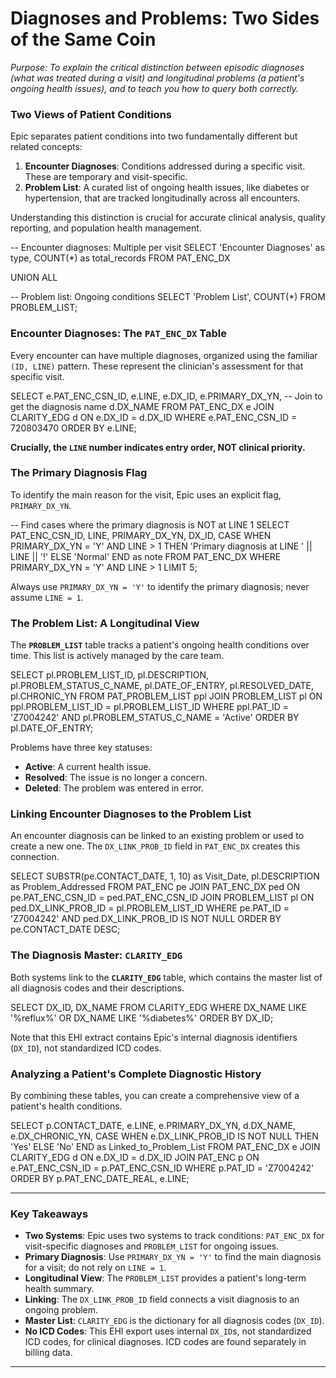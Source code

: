 # Diagnoses and Problems: Two Sides of the Same Coin

*Purpose: To explain the critical distinction between episodic diagnoses (what was treated during a visit) and longitudinal problems (a patient's ongoing health issues), and to teach you how to query both correctly.*

### Two Views of Patient Conditions

Epic separates patient conditions into two fundamentally different but related concepts:

1.  **Encounter Diagnoses**: Conditions addressed during a specific visit. These are temporary and visit-specific.
2.  **Problem List**: A curated list of ongoing health issues, like diabetes or hypertension, that are tracked longitudinally across all encounters.

Understanding this distinction is crucial for accurate clinical analysis, quality reporting, and population health management.

<example-query description="Compare the record counts of the two diagnosis storage models">
-- Encounter diagnoses: Multiple per visit
SELECT 'Encounter Diagnoses' as type, COUNT(*) as total_records
FROM PAT_ENC_DX

UNION ALL

-- Problem list: Ongoing conditions
SELECT 'Problem List', COUNT(*)
FROM PROBLEM_LIST;
</example-query>

### Encounter Diagnoses: The `PAT_ENC_DX` Table

Every encounter can have multiple diagnoses, organized using the familiar `(ID, LINE)` pattern. These represent the clinician's assessment for that specific visit.

<example-query description="Examine the diagnosis structure for a single encounter">
SELECT 
    e.PAT_ENC_CSN_ID,
    e.LINE,
    e.DX_ID,
    e.PRIMARY_DX_YN,
    -- Join to get the diagnosis name
    d.DX_NAME
FROM PAT_ENC_DX e
JOIN CLARITY_EDG d ON e.DX_ID = d.DX_ID
WHERE e.PAT_ENC_CSN_ID = 720803470
ORDER BY e.LINE;
</example-query>

**Crucially, the `LINE` number indicates entry order, NOT clinical priority.**

### The Primary Diagnosis Flag

To identify the main reason for the visit, Epic uses an explicit flag, `PRIMARY_DX_YN`.

<example-query description="Prove that LINE number does not indicate priority">
-- Find cases where the primary diagnosis is NOT at LINE 1
SELECT 
    PAT_ENC_CSN_ID,
    LINE,
    PRIMARY_DX_YN,
    DX_ID,
    CASE 
        WHEN PRIMARY_DX_YN = 'Y' AND LINE > 1 
        THEN 'Primary diagnosis at LINE ' || LINE || '!'
        ELSE 'Normal'
    END as note
FROM PAT_ENC_DX
WHERE PRIMARY_DX_YN = 'Y' AND LINE > 1
LIMIT 5;
</example-query>

Always use `PRIMARY_DX_YN = 'Y'` to identify the primary diagnosis; never assume `LINE = 1`.

### The Problem List: A Longitudinal View

The **`PROBLEM_LIST`** table tracks a patient's ongoing health conditions over time. This list is actively managed by the care team.

<example-query description="View a patient's active problem list">
SELECT 
    pl.PROBLEM_LIST_ID,
    pl.DESCRIPTION,
    pl.PROBLEM_STATUS_C_NAME,
    pl.DATE_OF_ENTRY,
    pl.RESOLVED_DATE,
    pl.CHRONIC_YN
FROM PAT_PROBLEM_LIST ppl
JOIN PROBLEM_LIST pl ON ppl.PROBLEM_LIST_ID = pl.PROBLEM_LIST_ID
WHERE ppl.PAT_ID = 'Z7004242' AND pl.PROBLEM_STATUS_C_NAME = 'Active'
ORDER BY pl.DATE_OF_ENTRY;
</example-query>

Problems have three key statuses:
- **Active**: A current health issue.
- **Resolved**: The issue is no longer a concern.
- **Deleted**: The problem was entered in error.

### Linking Encounter Diagnoses to the Problem List

An encounter diagnosis can be linked to an existing problem or used to create a new one. The `DX_LINK_PROB_ID` field in `PAT_ENC_DX` creates this connection.

<example-query description="Find when ongoing problems were addressed in specific encounters">
SELECT 
    SUBSTR(pe.CONTACT_DATE, 1, 10) as Visit_Date,
    pl.DESCRIPTION as Problem_Addressed
FROM PAT_ENC pe
JOIN PAT_ENC_DX ped ON pe.PAT_ENC_CSN_ID = ped.PAT_ENC_CSN_ID
JOIN PROBLEM_LIST pl ON ped.DX_LINK_PROB_ID = pl.PROBLEM_LIST_ID
WHERE pe.PAT_ID = 'Z7004242'
  AND ped.DX_LINK_PROB_ID IS NOT NULL
ORDER BY pe.CONTACT_DATE DESC;
</example-query>

### The Diagnosis Master: `CLARITY_EDG`

Both systems link to the **`CLARITY_EDG`** table, which contains the master list of all diagnosis codes and their descriptions.

<example-query description="Look up common diagnoses in the master table">
SELECT 
    DX_ID,
    DX_NAME
FROM CLARITY_EDG
WHERE DX_NAME LIKE '%reflux%' OR DX_NAME LIKE '%diabetes%'
ORDER BY DX_ID;
</example-query>

Note that this EHI extract contains Epic's internal diagnosis identifiers (`DX_ID`), not standardized ICD codes.

### Analyzing a Patient's Complete Diagnostic History

By combining these tables, you can create a comprehensive view of a patient's health conditions.

<example-query description="Create a timeline of all diagnoses for a patient">
SELECT 
    p.CONTACT_DATE,
    e.LINE,
    e.PRIMARY_DX_YN,
    d.DX_NAME,
    e.DX_CHRONIC_YN,
    CASE WHEN e.DX_LINK_PROB_ID IS NOT NULL THEN 'Yes' ELSE 'No' END as Linked_to_Problem_List
FROM PAT_ENC_DX e
JOIN CLARITY_EDG d ON e.DX_ID = d.DX_ID
JOIN PAT_ENC p ON e.PAT_ENC_CSN_ID = p.PAT_ENC_CSN_ID
WHERE p.PAT_ID = 'Z7004242'
ORDER BY p.PAT_ENC_DATE_REAL, e.LINE;
</example-query>

---

### Key Takeaways

- **Two Systems**: Epic uses two systems to track conditions: `PAT_ENC_DX` for visit-specific diagnoses and `PROBLEM_LIST` for ongoing issues.
- **Primary Diagnosis**: Use `PRIMARY_DX_YN = 'Y'` to find the main diagnosis for a visit; do not rely on `LINE = 1`.
- **Longitudinal View**: The `PROBLEM_LIST` provides a patient's long-term health summary.
- **Linking**: The `DX_LINK_PROB_ID` field connects a visit diagnosis to an ongoing problem.
- **Master List**: `CLARITY_EDG` is the dictionary for all diagnosis codes (`DX_ID`).
- **No ICD Codes**: This EHI export uses internal `DX_ID`s, not standardized ICD codes, for clinical diagnoses. ICD codes are found separately in billing data.

---
